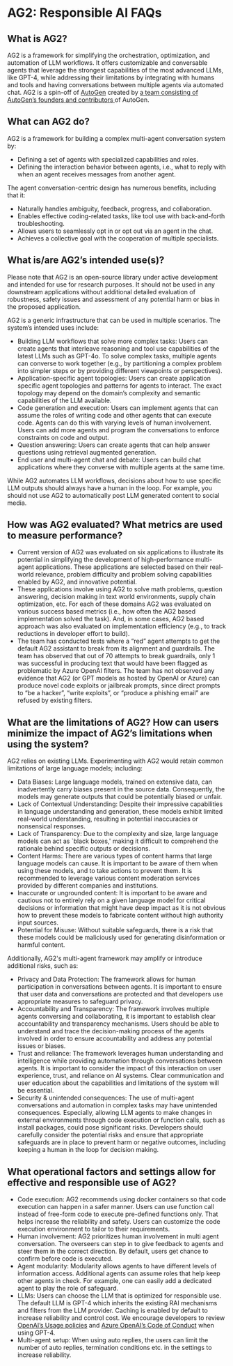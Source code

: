 # AG2: Responsible AI FAQs

## What is AG2?
AG2 is a framework for simplifying the orchestration, optimization, and automation of LLM workflows. It offers customizable and conversable agents that leverage the strongest capabilities of the most advanced LLMs, like GPT-4, while addressing their limitations by integrating with humans and tools and having conversations between multiple agents via automated chat. AG2 is a spin-off of [AutoGen](https://github.com/microsoft/autogen) created by [a team consisting of AutoGen’s founders and contributors ](https://github.com/ag2ai/ag2/blob/main/MAINTAINERS.md) of AutoGen.

## What can AG2 do?
AG2 is a framework for building a complex multi-agent conversation system by:
- Defining a set of agents with specialized capabilities and roles.
- Defining the interaction behavior between agents, i.e., what to reply with when an agent receives messages from another agent.

The agent conversation-centric design has numerous benefits, including that it:
-	Naturally handles ambiguity, feedback, progress, and collaboration.
-	Enables effective coding-related tasks, like tool use with back-and-forth troubleshooting.
-	Allows users to seamlessly opt in or opt out via an agent in the chat.
-	Achieves a collective goal with the cooperation of multiple specialists.

## 	What is/are AG2’s intended use(s)?
Please note that AG2 is an open-source library under active development and intended for  use for research purposes. It should not be used in any downstream applications without additional detailed evaluation of robustness, safety issues and assessment of any potential harm or bias in the proposed application.

AG2 is a generic infrastructure that can be used in multiple scenarios. The system’s intended uses include:

-	Building LLM workflows that solve more complex tasks: Users can create agents that interleave reasoning and tool use capabilities of the latest LLMs such as GPT-4o. To solve complex tasks, multiple agents can converse to work together (e.g., by partitioning a complex problem into simpler steps or by providing different viewpoints or perspectives).
-	Application-specific agent topologies: Users can create application specific agent topologies and patterns for agents to interact. The exact topology may depend on the domain’s complexity and semantic capabilities of the LLM available.
-	Code generation and execution: Users can implement agents that can assume the roles of writing code and other agents that can execute code. Agents can do this with varying levels of human involvement. Users can add more agents and program the conversations to enforce constraints on code and output.
-	Question answering: Users can create agents that can help answer questions using retrieval augmented generation.
-	End user and multi-agent chat and debate: Users can build chat applications where they converse with multiple agents at the same time.

While AG2 automates LLM workflows, decisions about how to use specific LLM outputs should always have a human in the loop. For example, you should not use AG2 to automatically post LLM generated content to social media.

## How was AG2 evaluated? What metrics are used to measure performance?
-	Current version of AG2 was evaluated on six applications to illustrate its potential in simplifying the development of high-performance multi-agent applications. These applications are selected based on their real-world relevance,  problem difficulty and problem solving capabilities enabled by AG2, and innovative potential.
-	These applications involve using AG2 to solve math problems, question answering, decision making in text world environments, supply chain optimization, etc. For each of these domains AG2 was evaluated on various success based metrics (i.e., how often the AG2 based implementation solved the task). And, in some cases, AG2 based approach was also evaluated on implementation efficiency (e.g., to track reductions in developer effort to build).
- The team has conducted tests where a “red” agent attempts to get the default AG2 assistant to break from its alignment and guardrails. The team has observed that out of 70 attempts to break guardrails, only 1 was successful in producing text that would have been flagged as problematic by Azure OpenAI filters. The team has not observed any evidence that AG2 (or GPT models as hosted by OpenAI or Azure) can produce novel code exploits or jailbreak prompts, since direct prompts to “be a hacker”, “write exploits”, or “produce a phishing email” are refused by existing filters.


## What are the limitations of AG2? How can users minimize the impact of AG2’s limitations when using the system?
AG2 relies on existing LLMs. Experimenting with AG2 would retain common limitations of large language models; including:

- Data Biases: Large language models, trained on extensive data, can inadvertently carry biases present in the source data. Consequently, the models may generate outputs that could be potentially biased or unfair.
-	Lack of Contextual Understanding: Despite their impressive capabilities in language understanding and generation, these models exhibit limited real-world understanding, resulting in potential inaccuracies or nonsensical responses.
-	Lack of Transparency: Due to the complexity and size, large language models can act as `black boxes,' making it difficult to comprehend the rationale behind specific outputs or decisions.
-	Content Harms: There are various types of content harms that large language models can cause. It is important to be aware of them when using these models, and to take actions to prevent them. It is recommended to leverage various content moderation services provided by different companies and institutions.
-	Inaccurate or ungrounded content: It is important to be aware and cautious not to entirely rely on a given language model for critical decisions or information that might have deep impact as it is not obvious how to prevent these models to fabricate content without high authority input sources.
-	Potential for Misuse: Without suitable safeguards, there is a risk that these models could be maliciously used for generating disinformation or harmful content.


Additionally, AG2's multi-agent framework may amplify or introduce additional risks, such as:
-	Privacy and Data Protection: The framework allows for human participation in conversations between agents. It is important to ensure that user data and conversations are protected and that developers use appropriate measures to safeguard privacy.
-	Accountability and Transparency: The framework involves multiple agents conversing and collaborating, it is important to establish clear accountability and transparency mechanisms. Users should be able to understand and trace the decision-making process of the agents involved in order to ensure accountability and address any potential issues or biases.
-	Trust and reliance: The framework leverages human understanding and intelligence while providing automation through conversations between agents. It is important to consider the impact of this interaction on user experience, trust, and reliance on AI systems. Clear communication and user education about the capabilities and limitations of the system will be essential.
-	Security & unintended consequences: The use of multi-agent conversations and automation in complex tasks may have unintended consequences. Especially, allowing LLM agents to make changes in external environments through code execution or function calls, such as install packages, could pose significant risks. Developers should carefully consider the potential risks and ensure that appropriate safeguards are in place to prevent harm or negative outcomes, including keeping a human in the loop for decision making.

## What operational factors and settings allow for effective and responsible use of AG2?
-	Code execution: AG2 recommends using docker containers so that code execution can happen in a safer manner. Users can use function call instead of free-form code to execute pre-defined functions only. That helps increase the reliability and safety. Users can customize the code execution environment to tailor to their requirements.
-	Human involvement: AG2 prioritizes human involvement in multi agent conversation. The overseers can step in to give feedback to agents and steer them in the correct direction. By default, users get chance to confirm before code is executed.
-	Agent modularity: Modularity allows agents to have different levels of information access. Additional agents can assume roles that help keep other agents in check. For example, one can easily add a dedicated agent to play the role of safeguard.
-	LLMs: Users can choose the LLM that is optimized for responsible use. The default LLM is GPT-4 which inherits the existing RAI mechanisms and filters from the LLM provider. Caching is enabled by default to increase reliability and control cost. We encourage developers to review [OpenAI’s Usage policies](https://openai.com/policies/usage-policies) and [Azure OpenAI’s Code of Conduct](https://learn.microsoft.com/en-us/legal/cognitive-services/openai/code-of-conduct) when using GPT-4.
-	Multi-agent setup: When using auto replies, the users can limit the number of auto replies, termination conditions etc. in the settings to increase reliability.
